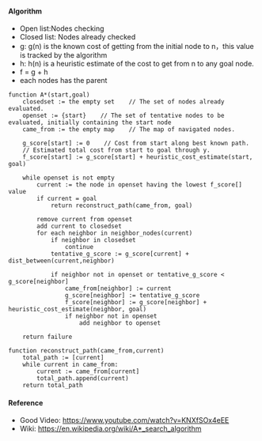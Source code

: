 #### Algorithm

* Open list:Nodes checking
* Closed list: Nodes already checked 
* g:  g(n) is the known cost of getting from the initial node to n，this value is tracked by the algorithm
* h:  h(n) is a heuristic estimate of the cost to get from n to any goal node. 
* f = g + h
* each nodes has the parent 

```
function A*(start,goal)
    closedset := the empty set    // The set of nodes already evaluated.
    openset := {start}    // The set of tentative nodes to be evaluated, initially containing the start node
    came_from := the empty map    // The map of navigated nodes.
 
    g_score[start] := 0    // Cost from start along best known path.
    // Estimated total cost from start to goal through y.
    f_score[start] := g_score[start] + heuristic_cost_estimate(start, goal)
     
    while openset is not empty
        current := the node in openset having the lowest f_score[] value
        if current = goal
            return reconstruct_path(came_from, goal)
         
        remove current from openset
        add current to closedset
        for each neighbor in neighbor_nodes(current)
            if neighbor in closedset
                continue
            tentative_g_score := g_score[current] + dist_between(current,neighbor)
 
            if neighbor not in openset or tentative_g_score < g_score[neighbor] 
                came_from[neighbor] := current
                g_score[neighbor] := tentative_g_score
                f_score[neighbor] := g_score[neighbor] + heuristic_cost_estimate(neighbor, goal)
                if neighbor not in openset
                    add neighbor to openset
 
    return failure

function reconstruct_path(came_from,current)
    total_path := [current]
    while current in came_from:
        current := came_from[current]
        total_path.append(current)
    return total_path
```

#### Reference
* Good Video: https://www.youtube.com/watch?v=KNXfSOx4eEE
* Wiki: https://en.wikipedia.org/wiki/A*_search_algorithm
